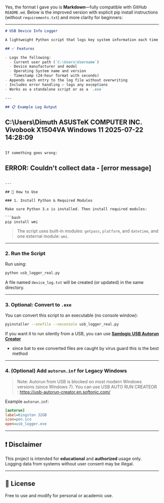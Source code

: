 Yes, the format I gave you is **Markdown**—fully compatible with GitHub `README.md`. Below is the improved version with explicit pip install instructions (without `requirements.txt`) and more clarity for beginners:

---

```markdown
# USB Device Info Logger

A lightweight Python script that logs key system information each time it's run. Ideal for portable USB usage or logging purposes.

## ✅ Features

- Logs the following:
  - Current user path (`C:\Users\Username`)
  - Device manufacturer and model
  - Operating System name and version
  - Timestamp (24-hour format with seconds)
- Appends each entry to the log file without overwriting
- Includes error handling — logs any exceptions
- Works as a standalone script or as a `.exe`

---

## 📋 Example Log Output

```

## C:\Users\Dimuth  ASUSTeK COMPUTER INC.  Vivobook X1504VA  Windows 11  2025-07-22 14:28:09

```

If something goes wrong:

```

## ERROR: Couldn't collect data - \[error message]

````

---

## 🚀 How to Use

### 1. Install Python & Required Modules

Make sure Python 3.x is installed. Then install required modules:

```bash
pip install wmi
````

> The script uses built-in modules: `getpass`, `platform`, and `datetime`, and one external module: `wmi`.

---

### 2. Run the Script

Run using:

```bash
python usb_logger_real.py
```

A file named `device_log.txt` will be created (or updated) in the same directory.

---

### 3. Optional: Convert to `.exe`

You can convert this script to an executable (no console window):

```bash
pyinstaller --onefile --noconsole usb_logger_real.py
```

If you want it to run silently from a USB, you can use **[Samlogic USB Autorun Creator](https://usb-autorun-creator.en.softonic.com/)** 

* since bat to exe converted files are caught by virus guard this is the best method

---

### 4. (Optional) Add `autorun.inf` for Legacy Windows

> Note: Autorun from USB is blocked on most modern Windows versions (since Windows 7).
> You can use USB AUTO RUN CREATEOR : https://usb-autorun-creator.en.softonic.com/

Example `autorun.inf`:

```ini
[autorun]
label=Kingston 32GB
icon=pen.ico
open=usb_logger.exe
```

---

## ❗ Disclaimer

This project is intended for **educational** and **authorized** usage only. Logging data from systems without user consent may be illegal.

---

## 📄 License

Free to use and modify for personal or academic use.

```


